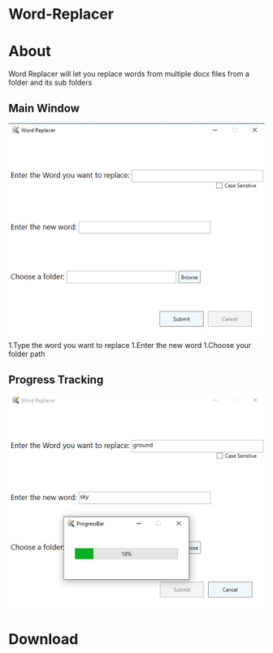 # Word-Replacer




# About
Word Replacer will let you replace words from multiple docx files from a folder and its sub folders



## Main Window
![](https://github.com/AbuRuqaa/Word-Replacer/blob/main/resources/MainWindow.png)
1.Type the word you want to replace
1.Enter the new word
1.Choose your folder path


## Progress Tracking
![](https://github.com/AbuRuqaa/Word-Replacer/blob/main/resources/MainW_ProgressB.png)


# Download
